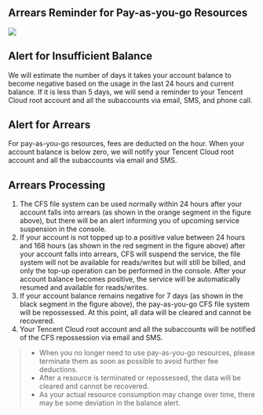 ## Arrears Reminder for Pay-as-you-go Resources
![](https://main.qcloudimg.com/raw/c79ebc99c63d9b5eac77b585a895a8ef.png)

## Alert for Insufficient Balance
We will estimate the number of days it takes your account balance to become negative based on the usage in the last 24 hours and current balance. If it is less than 5 days, we will send a reminder to your Tencent Cloud root account and all the subaccounts via email, SMS, and phone call.


## Alert for Arrears
For pay-as-you-go resources, fees are deducted on the hour. When your account balance is below zero, we will notify your Tencent Cloud root account and all the subaccounts via email and SMS.


## Arrears Processing
1. The CFS file system can be used normally within 24 hours after your account falls into arrears (as shown in the orange segment in the figure above), but there will be an alert informing you of upcoming service suspension in the console.
2. If your account is not topped up to a positive value between 24 hours and 168 hours (as shown in the red segment in the figure above) after your account falls into arrears, CFS will suspend the service, the file system will not be available for reads/writes but will still be billed, and only the top-up operation can be performed in the console. After your account balance becomes positive, the service will be automatically resumed and available for reads/writes.
3. If your account balance remains negative for 7 days (as shown in the black segment in the figure above), the pay-as-you-go CFS file system will be repossessed. At this point, all data will be cleared and cannot be recovered.
4. Your Tencent Cloud root account and all the subaccounts will be notified of the CFS repossession via email and SMS.

>
>- When you no longer need to use pay-as-you-go resources, please terminate them as soon as possible to avoid further fee deductions.
>- After a resource is terminated or repossessed, the data will be cleared and cannot be recovered.
>- As your actual resource consumption may change over time, there may be some deviation in the balance alert.
